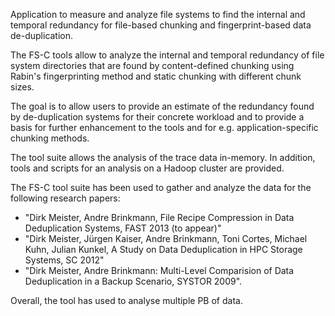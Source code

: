 Application to measure and analyze file systems to find the internal and temporal redundancy for file-based chunking and fingerprint-based data de-duplication.

The FS-C tools allow to analyze the internal and temporal redundancy of file system directories that are found by content-defined chunking using Rabin's fingerprinting method and static chunking with different chunk sizes.

The goal is to allow users to provide an estimate of the redundancy found by de-duplication systems for their concrete workload and to provide a basis for further enhancement to the tools and for e.g. application-specific chunking methods.

The tool suite allows the analysis of the trace data in-memory. In addition, tools and scripts for an analysis on a Hadoop cluster are provided.

The FS-C tool suite has been used to gather and analyze the data for the following research papers:
  * "Dirk Meister, Andre Brinkmann, File Recipe Compression in Data Deduplication Systems, FAST 2013 (to appear)"
  * "Dirk Meister, Jürgen Kaiser, Andre Brinkmann, Toni Cortes, Michael Kuhn, Julian Kunkel, A Study on Data Deduplication in HPC Storage Systems, SC 2012"
  * "Dirk Meister, Andre Brinkmann: Multi-Level Comparision of Data Deduplication in a Backup Scenario, SYSTOR 2009".

Overall, the tool has used to analyse multiple PB of data.